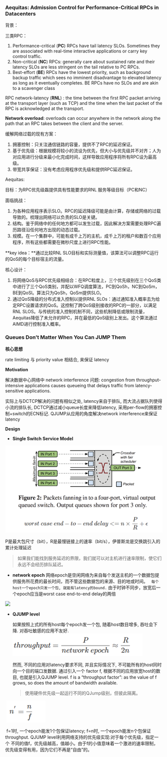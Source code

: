 ### **Aequitas: Admission Control for Performance-Critical RPCs in Datacenters**

背景：

三类RPC：

1. Performance-critical (**PC**) RPCs have tail latency SLOs. Sometimes they are associated with real-time interactive applications or carry key control traffic.
2. Non-critical (**NC**) RPCs: generally care about sustained rate and their latency SLOs are less stringent on the tail relative to PC RPCs.
3. Best-effort (**BE**) RPCs have the lowest priority, such as background backup traffic which sees no imminent disadvantage to elevated latency as long as it eventually completes. BE RPCs have no SLOs and are akin to a scavenger class

RPC network-latency (**RNL**) : the time between the first RPC packet arriving at the transport layer (such as TCP) and the time when the last packet of the RPC is acknowledged at the transport.

**Network overload**: overloads can occur anywhere in the network along the path that an RPC takes between the client and the server.

缓解网络过载的现有方案：

1. 拥塞控制：只关注通信链路的容量，提供不了RPC的延迟保证。
2. 基于优先级：根据规模将较小的流设为优先，但大小与优先级并不对齐；人为对应用进行分级来最小化完成时间，这样导致应用程序将所有RPC设为最高级。
3. 带宽共享保证：没有考虑应用程序优先级和提供RPC延迟保证。

Aequitas:

目标：为RPC优先级磊提供具有性能要求的RNL 服务等级目标（PC和NC）

面临挑战：

1. 为各种应用程序表示SLO。RPC的延迟降级可能是由计算，存储或网络的过载导致的。梳理出网络可以负责的SLO是关键。
2. 结构。鉴于网络中的任何地方都可以发生过载，因此解决方案需要处理RPC遍历路径沿任何地方出现的动态过载。
3. 规模。在一个集群中，可能有成千上万的主机，成千上万的租户和数百个应用程序，所有这些都需要在微秒尺度上进行RPC性能。

**key idea：**通过比较RNL SLO目标和实际测量值，该算法可以调整RPC运行的QoS的每个目标宿主的流量。

核心设计：

1. 将网络QoS与RPC优先级相结合：在RPC粒度上，三个优先级别在三个QoS类中进行了三个QoS类别，并配以WFQ调度算法，PC到QoSh，NC到QoSm，BE到QoSl。算法只为QoSh，QoSm提供SLO。
2. 通过QoS降级的分布式准入控制以提供RNL SLOs：通过通知准入概率去为给定RPC设置请求的QoS。这控制了跨QoS级别接收的RPC的一部分，以满足RNL SLOS。与传统的准入控制机制不同，这些机制降低或限制流量，Aequitas降低了未允许的RPC，并在最低的QoS级别上发出。这个算法通过AIMD进行控制准入概率。

### **Queues Don’t Matter When You Can JUMP Them**

**核心思想**

rate limiting 与 priority value 相结合, 来保证 latency

**Motivation**

解决数据中心网络中 network interference 问题: congestion from throughput-intensive applications causes queueing that delays traffic from latency-sensitive applications.

实际上与DCTCP解决的问题有相似之处, latency来自于排队, 而大流占据队列使得小流的排队长, DCTCP通过减小queue长度来降低latency, 采用per-flow的拥塞控制+switch的ECN标记. QJUMP从应用的角度解决network interference来保证latency

**Design**

- **Single Switch Service Model**

![](./images/微信截图_20221023150639.png)

​	P是最大包尺寸（bit），R是最慢链接上的速率（bit/s），伊普斯龙是交换跳引入的累计处理延迟

> 如果我们能找到服务延迟的界限，我们就可以对主机进行速率限制，使它们永远不会经历排队延迟。

- **network epoch**
  网络epoch是空闲网络为来自每个发送主机的一个数据包提供服务所花费的最长时间，而不管这些数据包的来源、目的地或时间。 ` 每个host一个epoch只发一个包, 就能有latency的bound.` 由于时钟不同步，放宽后一个epoch应当是worst case end-to-end delay的两倍

![](E:\Research\Literature\images\微信截图_20221023151423.png)

- **QJUMP level**

  如果按照上式的所有host每个epoch发一个包, 随着host数目增多, 吞吐会下降. 对吞吐敏感的应用不友好.![](./images/微信截图_20221023151548.png)

  然而, 不同的应用对latency要求不同, 并且实际情况下, 不可能所有的host同时向一个目的端口发数据. 通过引入一个 factor f, 根据不同的应用放宽host的数目, 也就是引入QJUMP level. f is a “throughput factor”: as the value of f grows, so does the amount of bandwidth available.

  > 使用硬件优先级一起运行不同的QJump级别，但彼此隔离。

​		![](./images/微信截图_20221023151731.png)	

​		f=1时, 一个epoch能发1个包保证latency; f=n时, 一个epoch能发n个包保证throughput. QJUMP level利用网络支持的优先级实现:对于每个优先级，指定一个		不同的值f，优先级越高，值越小。由于f的小值意味着一个激进的速率限制，优先级变得有用，因为它们不再是“自由”的。